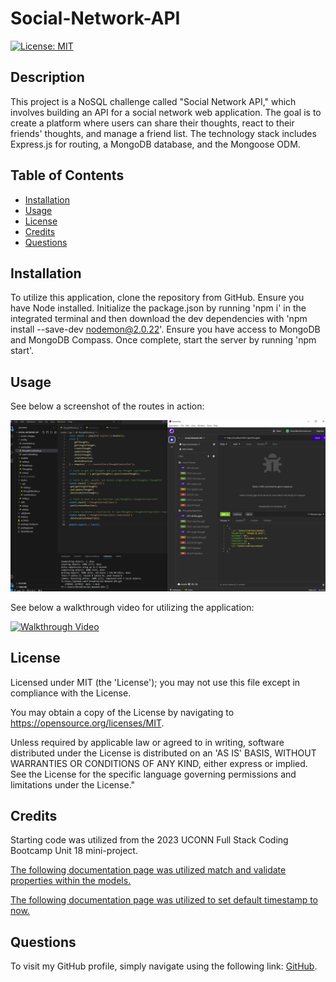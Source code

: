 # Social-Network-API

[![License: MIT](https://img.shields.io/badge/License-MIT-yellow.svg)](https://opensource.org/licenses/MIT)

 ## Description
 
 This project is a NoSQL challenge called "Social Network API," which involves building an API for a social network web application. The goal is to create a platform where users can share their thoughts, react to their friends' thoughts, and manage a friend list. The technology stack includes Express.js for routing, a MongoDB database, and the Mongoose ODM. 
 
 ## Table of Contents
 
 - [Installation](#installation)
 - [Usage](#usage)
 - [License](#license)
 - [Credits](#credits)
 - [Questions](#questions)
 
 ## Installation
 
To utilize this application, clone the repository from GitHub. Ensure you have Node installed. Initialize the package.json by running 'npm i' in the integrated terminal and then download the dev dependencies with 'npm install --save-dev nodemon@2.0.22'. Ensure you have access to MongoDB and MongoDB Compass. Once complete, start the server by running 'npm start'.
 
 ## Usage
 
See below a screenshot of the routes in action:

![Screenshot](/assets/images/Social-Network-API.PNG)


See below a walkthrough video for utilizing the application:

[![Walkthrough Video](https://www.youtube.com/watch?v=wDFzWKOx9dw)](https://www.youtube.com/watch?v=wDFzWKOx9dw)

 
 ## License
 
 Licensed under MIT (the 'License'); you may not use this file except in compliance with the License. 
 
 You may obtain a copy of the License by navigating to https://opensource.org/licenses/MIT.
 
 Unless required by applicable law or agreed to in writing, software distributed under the License is distributed on an 'AS IS' BASIS, WITHOUT WARRANTIES OR CONDITIONS OF ANY KIND, either express or implied. See the License for the specific language governing permissions and limitations under the License."
 
 
 ## Credits
 
Starting code was utilized from the 2023 UCONN Full Stack Coding Bootcamp Unit 18 mini-project.

 [The following documentation page was utilized match and validate properties within the models.](https://stackoverflow.com/questions/18022365/mongoose-validate-email-syntax)

 
 [The following documentation page was utilized to set default timestamp to now.](https://stackoverflow.com/questions/35501273/what-is-the-difference-between-date-now-and-date-now-in-mongoose)
 

 ## Questions

 To visit my GitHub profile, simply navigate using the following link: [GitHub](https://github.com/f-kreuk).